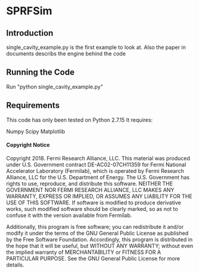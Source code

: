 # SPRFSim

## Introduction

single_cavity_example.py is the first example to look at. Also the paper in documents describs the engine behind the code

## Running the Code

Run "python single_cavity_example.py"

## Requirements

This code has only been tested on Python 2.7.15 It requires:

Numpy
Scipy
Matplotlib

#### Copyright Notice

Copyright 2018.  Fermi Research Alliance, LLC. This material was produced under U.S. Government contract DE-AC02-07CH11359 for Fermi National Accelerator Laboratory (Fermilab), which is operated by Fermi Research Alliance, LLC for the U.S. Department of Energy. The U.S. Government has rights to use, reproduce, and distribute this software.  NEITHER THE GOVERNMENT NOR FERMI RESEARCH ALLIANCE, LLC MAKES ANY WARRANTY, EXPRESS OR IMPLIED, OR ASSUMES ANY LIABILITY FOR THE USE OF THIS SOFTWARE.  If software is modified to produce derivative works, such modified software should be clearly marked, so as not to confuse it with the version available from Fermilab.

Additionally, this program is free software; you can redistribute it and/or modify it under the terms of the GNU General Public License as published by the Free Software Foundation. Accordingly, this program is distributed in the hope that it will be useful, but WITHOUT ANY WARRANTY; without even the implied warranty of MERCHANTABILITY or FITNESS FOR A PARTICULAR PURPOSE. See the GNU General Public License for more details.
